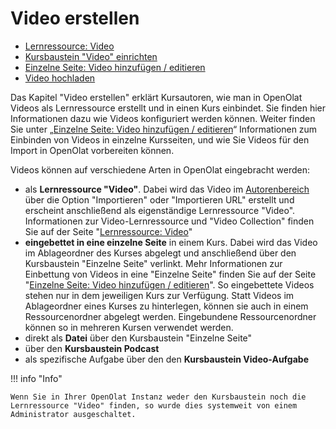 # Video erstellen

* [Lernressource: Video](Learning_resource_Video.de.md)
* [Kursbaustein "Video" einrichten](Course_Element_Video.de.md)
* [Einzelne Seite: Video hinzufügen / editieren](Single_Page_Add_edit_video.de.md)
* [Video hochladen](Video_Upload.de.md)

Das Kapitel "Video erstellen" erklärt Kursautoren, wie man in OpenOlat Videos
als Lernressource erstellt und in einen Kurs einbindet. Sie finden hier
Informationen dazu wie Videos konfiguriert werden können. Weiter finden Sie
unter  „[Einzelne Seite: Video hinzufügen / editieren](Single_Page_Add_edit_video.de.md)“
Informationen zum Einbinden von Videos in einzelne Kursseiten, und wie Sie
Videos für den Import in OpenOlat vorbereiten können.

Videos können auf verschiedene Arten in OpenOlat eingebracht werden:

* als **Lernressource "Video"**. Dabei wird das Video im [Autorenbereich](../learningresources/index.de.md) über die Option "Importieren"  oder "Importieren URL" erstellt und erscheint anschließend als eigenständige Lernressource "Video". Informationen zur Video-Lernressource und "Video Collection" finden Sie auf der Seite "[Lernressource: Video](Learning_resource_Video.de.md)"
* **eingebettet in eine einzelne Seite** in einem Kurs. Dabei wird das Video im Ablageordner des Kurses abgelegt und anschließend über den Kursbaustein "Einzelne Seite" verlinkt. Mehr Informationen zur Einbettung von Videos in eine "Einzelne Seite" finden Sie auf der Seite "[Einzelne Seite: Video hinzufügen / editieren](Single_Page_Add_edit_video.de.md)". So eingebettete Videos stehen nur in dem jeweiligen Kurs zur Verfügung. Statt Videos im Ablageordner eines Kurses zu hinterlegen, können sie auch in einem Ressourcenordner abgelegt werden. Eingebundene Ressourcenordner können so in mehreren Kursen verwendet werden.
* direkt als **Datei** über den Kursbaustein "Einzelne Seite"
* über den **Kursbaustein Podcast**
* als spezifische Aufgabe über den den **Kursbaustein Video-Aufgabe** 

!!! info "Info"

    Wenn Sie in Ihrer OpenOlat Instanz weder den Kursbaustein noch die Lernressource "Video" finden, so wurde dies systemweit von einem Administrator ausgeschaltet.
